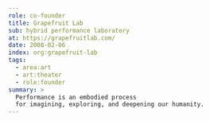 ```yaml
---
role: co-founder
title: Grapefruit Lab
sub: hybrid performance laboratory
at: https://grapefruitlab.com/
date: 2008-02-06
index: org:grapefruit-lab
tags:
  - area:art
  - art:theater
  - role:founder
summary: >
  Performance is an embodied process
  for imagining, exploring, and deepening our humanity.
---
```

